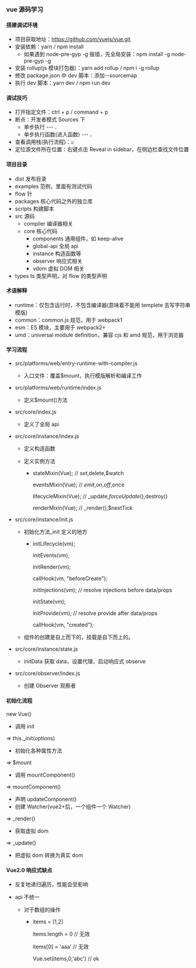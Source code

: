 ### vue 源码学习

#### 搭建调试环境

- 项目获取地址：https://github.com/vuejs/vue.git
- 安装依赖：yarn / npm install
  - 如果遇到 node-pre-gyp -g 报错，先全局安装：npm install -g node-pre-gyp -g
- 安装 rollup(js 模块打包器)：yarn add rollup / npm i -g rollup
- 修改 package.json 中 dev 脚本：添加--sourcemap
- 执行 dev 脚本：yarn dev / npm run dev

#### 调试技巧

- 打开指定文件：ctrl + p / command + p
- 断点：开发者模式 Sources 下
  - 单步执行 --- <img src="https://tva1.sinaimg.cn/large/006tNbRwgy1gbhyi7scvzj302g02gq2t.jpg" style="zoom:25%;" />
  - 单步执行函数(进入函数) --- <img src="https://tva1.sinaimg.cn/large/006tNbRwgy1gbhyipyh1uj3028028glg.jpg" style="zoom:25%;" />
- 查看调用栈(执行流程)：<img src="https://tva1.sinaimg.cn/large/006tNbRwgy1gbhyhyicbaj30ik0aqdgx.jpg" style="zoom: 50%;" />
- 定位源文件所在位置：右键点击 Reveal in sidebar，在侧边栏查找文件位置

#### 项目目录

- dist 发布目录
- examples 范例，里面有测试代码
- flow 针
- packages 核心代码之外的独立库
- scripts 构建脚本
- src 源码
  - compiler 编译器相关
  - core 核心代码
    - components 通用组件，如 keep-alive
    - global-api 全局 api
    - instance 构造函数等
    - observer 响应式相关
    - vdom 虚拟 DOM 相关
- types ts 类型声明，对 flow 的类型声明

#### 术语解释

- runtime：仅包含运行时，不包含编译器(意味着不能用 templete 去写字符串模版)
- common：common.js 规范，用于 webpack1
- esm：ES 模块，主要用于 webpack2+
- umd：universal module definition，兼容 cjs 和 amd 规范，用于浏览器

#### 学习流程

- src/platforms/web/entry-runtime-with-compiler.js

  - 入口文件：覆盖\$mount，执行模版解析和编译工作

- src/platforms/web/runtime/index.js

  - 定义\$mount()方法

- src/core/index.js

  - 定义了全局 api

- src/core/instance/index.js

  - 定义构造函数

  - 定义实例方法

    - stateMixin(Vue); // $set,$delete,\$watch

      eventsMixin(Vue); // $emit,$on,$off,$once

      lifecycleMixin(Vue); // \_update,$forceUpdate(),$destroy()

      renderMixin(Vue); // \_render(),\$nextTick

- src/core/instance/init.js

  - 初始化方法\_init 定义的地方

    - initLifecycle(vm);

      initEvents(vm);

      initRender(vm);

      callHook(vm, "beforeCreate");

      initInjections(vm); // resolve injections before data/props

      initState(vm);

      initProvide(vm); // resolve provide after data/props

      callHook(vm, "created");

  - 组件的创建是自上而下的，挂载是自下而上的。

- src/core/instance/state.js

  - initData 获取 data，设置代理，启动响应式 observe

- src/core/observer/index.js

  - 创建 Observer 观察者

#### 初始化流程

new Vue()

- 调用 init

=> this.\_init(options)

- 初始化各种属性方法

=> \$mount

- 调用 mountComponent()

=> mountComponent()

- 声明 updateComponent()
- 创建 Watcher(vue2+后，一个组件一个 Watcher)

=> \_render()

- 获取虚拟 dom

=> \_update()

- 把虚拟 dom 转换为真实 dom

#### Vue2.0 响应式缺点

- 反复地递归遍历，性能会受影响

- api 不统一

  - 对于数组的操作

    - items = [1,2]

      items.length = 0 // 无效

      items[0] = 'aaa' // 无效

      Vue.set(items,0,'abc') // ok
